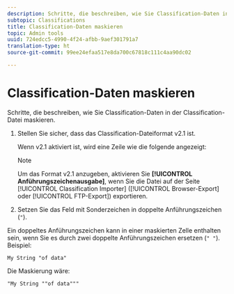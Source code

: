 ```yaml
---
description: Schritte, die beschreiben, wie Sie Classification-Daten in der Classification-Datei maskieren.
subtopic: Classifications
title: Classification-Daten maskieren
topic: Admin tools
uuid: 724edcc5-4990-4f24-afbb-9aef301791a7
translation-type: ht
source-git-commit: 99ee24efaa517e8da700c67818c111c4aa90dc02

---
```



# Classification-Daten maskieren

Schritte, die beschreiben, wie Sie Classification-Daten in der Classification-Datei maskieren.

<!--Meike, please check this page against orginal. It might be missing information. -->

1. Stellen Sie sicher, dass das Classification-Dateiformat v2.1 ist.

   Wenn v2.1 aktiviert ist, wird eine Zeile wie die folgende angezeigt:

   >[!NOTE]
   >
   >Um das Format v2.1 anzugeben, aktivieren Sie **[!UICONTROL Anführungszeichenausgabe]**, wenn Sie die Datei auf der Seite [!UICONTROL Classification Importer] ([!UICONTROL Browser-Export] oder [!UICONTROL FTP-Export]) exportieren.

1. Setzen Sie das Feld mit Sonderzeichen in doppelte Anführungszeichen (`"`).

Ein doppeltes Anführungszeichen kann in einer maskierten Zelle enthalten sein, wenn Sie es durch zwei doppelte Anführungszeichen ersetzen (`" "`). Beispiel:

```
My String "of data"
```

Die Maskierung wäre:

```
"My String ""of data"""
```
